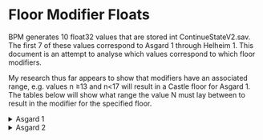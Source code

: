 # Floor Modifier Floats
BPM generates 10 float32 values that are stored int ContinueStateV2.sav.  The first 7 of these values correspond to Asgard 1 through Helheim 1.  This document is an attempt to analyse which values correspond to which floor modifiers.

My research thus far appears to show that modifiers have an associated range, e.g. values n ≥13 and n<17 will result in a Castle floor for Asgard 1.  The tables below will show what range the value N must lay between to result in the modifier for the specified floor.

<details>
<summary>Asgard 1</summary>

| float32 range | Modifier  |
| ------------- | --------- |
| >0 N <1       | N/A       |
| ≥1 N <5       | Dark      |
| ≥5 N <9       | Space     |
| ≥9 N <11      | Glass     |
| ≥11 N <13     | Frozen    |
| ≥13 N <17     | Castle    |
| ≥17 N <19     | Explosive |
| ≥19 N <21     | Midas     |
| ≥21 N <23     | Barren    |
| ≥23 N <26     | Infested  |
| ≥26 N <27     | Shopless  |
| ≥27 N <31     | Barren    |
| ≥27 N ≤100    | N/A       |

Asgard 1 does not appear to be able to naturally generate with Pitted or Bountiful, and I've been unable to find the float for Inverted.
</details>

<details>
<summary>Asgard 2</summary>

| float32 range | Modifier  |
| ------------- | --------- |
| >0 N <1       | N/A       |
| ≥1 N <5       | Dark      |
| ≥5 N <9       | Space     |
| ≥9 N <11      | Glass     |
| ≥11 N <15     | Frozen    |
| ≥15 N <19     | Explosive |
| ≥19 N <21     | Midas     |
| ≥21 N <27     | Barren    |
| ≥27 N <33     | Infested  |
| ≥33 N <36     | Shopless  |
| ≥36 N <37     | Bountiful |
| ≥37 N <100    | N/A       |

</details>
